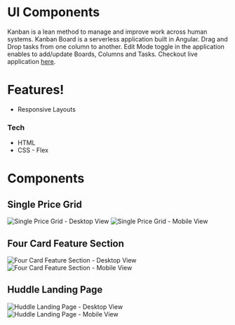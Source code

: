 # UI Components

Kanban is a lean method to manage and improve work across human systems. Kanban Board is a serverless application built in Angular. Drag and Drop tasks from one column to another. Edit Mode toggle in the application enables to add/update Boards, Columns and Tasks. Checkout live application [here](https://sranmanpreet.github.io/kanban_live).

# Features!
  - Responsive Layouts

### Tech

* HTML
* CSS - Flex

# Components

##  Single Price Grid
![Single Price Grid - Desktop View](https://github.com/sranmanpreet/ui-components/blob/master/components/single-price-grid/designs/Desktop_preview.JPG)
![Single Price Grid - Mobile View](https://github.com/sranmanpreet/ui-components/blob/master/components/single-price-grid/designs/Mobile_preview.JPG)

## Four Card Feature Section
![Four Card Feature Section - Desktop View](https://github.com/sranmanpreet/ui-components/blob/master/components/four-card-feature-section/design/Desktop_preview.JPG)
![Four Card Feature Section - Mobile View](https://github.com/sranmanpreet/ui-components/blob/master/components/four-card-feature-section/design/Mobile_preview.jpg)

## Huddle Landing Page
![Huddle Landing Page - Desktop View](https://github.com/sranmanpreet/ui-components/blob/master/components/huddle-landing-page/design/Desktop_preview.jpg)
![Huddle Landing Page - Mobile View](https://github.com/sranmanpreet/ui-components/blob/master/components/huddle-landing-page/design/Mobile_preview.jpg)